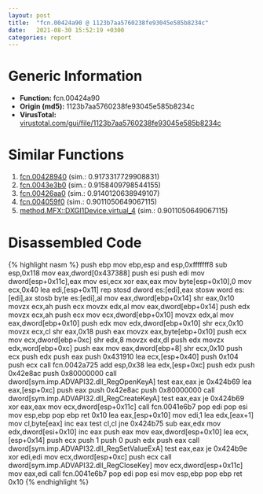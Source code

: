 ```yaml
---
layout: post
title:  "fcn.00424a90 @ 1123b7aa5760238fe93045e585b8234c"
date:   2021-08-30 15:52:19 +0300
categories: report
---
```


# Generic Information
- **Function:** fcn.00424a90
- **Origin (md5):** 1123b7aa5760238fe93045e585b8234c
- **VirusTotal:** [virustotal.com/gui/file/1123b7aa5760238fe93045e585b8234c][virustotal_ref]



# Similar Functions

1. [fcn.00428940][similar_1_ref] (sim.: 0.9173317729908831)
2. [fcn.0043e3b0][similar_2_ref] (sim.: 0.9158409798544155)
3. [fcn.00426aa0][similar_3_ref] (sim.: 0.9140120638949107)
4. [fcn.004059f0][similar_4_ref] (sim.: 0.9011050649067115)
5. [method.MFX꞉꞉DXGI1Device.virtual\_4][similar_5_ref] (sim.: 0.9011050649067115)


# Disassembled Code

{% highlight nasm %}
push ebp
mov ebp,esp
and esp,0xfffffff8
sub esp,0x118
mov eax,dword[0x437388]
push esi
push edi
mov dword[esp+0x11c],eax
mov esi,ecx
xor eax,eax
mov byte[esp+0x10],0
mov ecx,0x40
lea edi,[esp+0x11]
rep stosd dword es:[edi],eax
stosw word es:[edi],ax
stosb byte es:[edi],al
mov eax,dword[ebp+0x14]
shr eax,0x10
movzx ecx,ah
push ecx
movzx edx,al
mov eax,dword[ebp+0x14]
push edx
movzx ecx,ah
push ecx
mov ecx,dword[ebp+0x10]
movzx edx,al
mov eax,dword[ebp+0x10]
push edx
mov edx,dword[ebp+0x10]
shr ecx,0x10
movzx ecx,cl
shr eax,0x18
push eax
movzx eax,byte[ebp+0x10]
push ecx
mov ecx,dword[ebp+0xc]
shr edx,8
movzx edx,dl
push edx
movzx edx,word[ebp+0xc]
push eax
mov eax,dword[ebp+8]
shr ecx,0x10
push ecx
push edx
push eax
push 0x431910
lea ecx,[esp+0x40]
push 0x104
push ecx
call fcn.0042a725
add esp,0x38
lea edx,[esp+0xc]
push edx
push 0x42e8ac
push 0x80000000
call dword[sym.imp.ADVAPI32.dll_RegOpenKeyA]
test eax,eax
je 0x424b69
lea eax,[esp+0xc]
push eax
push 0x42e8ac
push 0x80000000
call dword[sym.imp.ADVAPI32.dll_RegCreateKeyA]
test eax,eax
je 0x424b69
xor eax,eax
mov ecx,dword[esp+0x11c]
call fcn.0041e6b7
pop edi
pop esi
mov esp,ebp
pop ebp
ret 0x10
lea eax,[esp+0x10]
mov edi,1
lea edx,[eax+1]
mov cl,byte[eax]
inc eax
test cl,cl
jne 0x424b75
sub eax,edx
mov edx,dword[esi+0x10]
inc eax
push eax
mov eax,dword[esp+0x10]
lea ecx,[esp+0x14]
push ecx
push 1
push 0
push edx
push eax
call dword[sym.imp.ADVAPI32.dll_RegSetValueExA]
test eax,eax
je 0x424b9e
xor edi,edi
mov ecx,dword[esp+0xc]
push ecx
call dword[sym.imp.ADVAPI32.dll_RegCloseKey]
mov ecx,dword[esp+0x11c]
mov eax,edi
call fcn.0041e6b7
pop edi
pop esi
mov esp,ebp
pop ebp
ret 0x10
{% endhighlight %}


[similar_1_ref]: /report/fcn.00428940@1123b7aa5760238fe93045e585b8234c
[similar_2_ref]: /report/fcn.0043e3b0@4fe6510221c33bf023f6abed461fc13f
[similar_3_ref]: /report/fcn.00426aa0@1123b7aa5760238fe93045e585b8234c
[similar_4_ref]: /report/fcn.004059f0@d59f9c4f445b9f980173dec064f55091
[similar_5_ref]: /report/method.MFX꞉꞉DXGI1Device.virtual_4@d59f9c4f445b9f980173dec064f55091
[virustotal_ref]: https://www.virustotal.com/gui/file/1123b7aa5760238fe93045e585b8234c